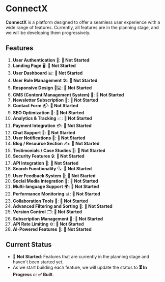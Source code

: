 # ConnectX

**ConnectX** is a platform designed to offer a seamless user experience with a wide range of features. Currently, all features are in the planning stage, and we will be developing them progressively.

## Features

1. **User Authentication** 🔑: **🔲 Not Started**
2. **Landing Page** 🖥️: **🔲 Not Started**
3. **User Dashboard** 📊: **🔲 Not Started**
4. **User Role Management** 🛠️: **🔲 Not Started**
5. **Responsive Design** 📱💻: **🔲 Not Started**
6. **CMS (Content Management System)** 📝: **🔲 Not Started**
7. **Newsletter Subscription** 📨: **🔲 Not Started**
8. **Contact Form** 📬: **🔲 Not Started**
9. **SEO Optimization** 🚀: **🔲 Not Started**
10. **Analytics & Tracking** 📈: **🔲 Not Started**
11. **Payment Integration** 💳: **🔲 Not Started**
12. **Chat Support** 💬: **🔲 Not Started**
13. **User Notifications** 🔔: **🔲 Not Started**
14. **Blog / Resource Section** ✍️: **🔲 Not Started**
15. **Testimonials / Case Studies** 🌟: **🔲 Not Started**
16. **Security Features** 🔒: **🔲 Not Started**
17. **API Integration** 🔗: **🔲 Not Started**
18. **Search Functionality** 🔍: **🔲 Not Started**
19. **User Feedback System** 📝: **🔲 Not Started**
20. **Social Media Integration** 📱: **🔲 Not Started**
21. **Multi-language Support** 🌍: **🔲 Not Started**
22. **Performance Monitoring** 📊: **🔲 Not Started**
23. **Collaboration Tools** 🤝: **🔲 Not Started**
24. **Advanced Filtering and Sorting** 🔄: **🔲 Not Started**
25. **Version Control** 🗂️: **🔲 Not Started**
26. **Subscription Management** 📅: **🔲 Not Started**
27. **API Rate Limiting** ⚙️: **🔲 Not Started**
28. **AI-Powered Features** 🤖: **🔲 Not Started**

## Current Status

- **🔲 Not Started**: Features that are currently in the planning stage and haven't been started yet.
- As we start building each feature, we will update the status to **⏳ In Progress** or **✅ Built**.

